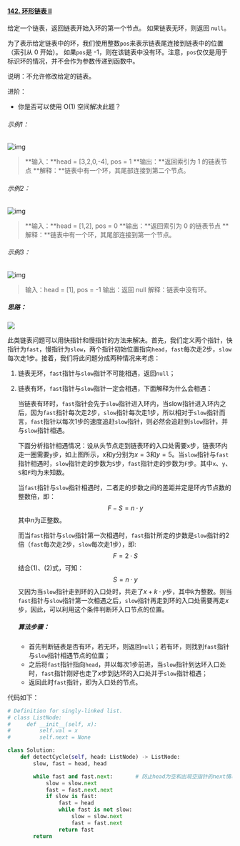 #### [142. 环形链表 II](https://leetcode-cn.com/problems/linked-list-cycle-ii/)

给定一个链表，返回链表开始入环的第一个节点。 如果链表无环，则返回 `null`。

为了表示给定链表中的环，我们使用整数`pos`来表示链表尾连接到链表中的位置（索引从 0 开始）。 如果`pos`是 -1，则在该链表中没有环。注意，`pos`仅仅是用于标识环的情况，并不会作为参数传递到函数中。

说明：不允许修改给定的链表。

进阶：

- 你是否可以使用 O(1) 空间解决此题？

###### 示例1：

![img](https://assets.leetcode-cn.com/aliyun-lc-upload/uploads/2018/12/07/circularlinkedlist.png)

> **输入：**head = [3,2,0,-4], pos = 1
> **输出：**返回索引为 1 的链表节点
> **解释：**链表中有一个环，其尾部连接到第二个节点。



###### 示例2：

![img](https://assets.leetcode-cn.com/aliyun-lc-upload/uploads/2018/12/07/circularlinkedlist_test2.png)

> **输入：**head = [1,2], pos = 0
> **输出：**返回索引为 0 的链表节点
> **解释：**链表中有一个环，其尾部连接到第一个节点。



###### 示例3：

![img](https://assets.leetcode-cn.com/aliyun-lc-upload/uploads/2018/12/07/circularlinkedlist_test3.png)

> 输入：head = [1], pos = -1
> 输出：返回 null
> 解释：链表中没有环。



##### 思路：

![](https://gitee.com/hongkong9771/csdn-blog-map-bed/raw/master/3.LeetCode%E4%B8%93%E9%A2%98/0142.%E7%8E%AF%E5%BD%A2%E9%93%BE%E8%A1%A8%20II/image-20210310191451535.png)

​		此类链表问题可以用快指针和慢指针的方法来解决。首先，我们定义两个指针，快指针为`fast`，慢指针为`slow`，两个指针初始位置指向`head`，`fast`每次走2步，`slow`每次走1步。接着，我们将此问题分成两种情况来考虑：

1. 链表无环，`fast`指针与`slow`指针不可能相遇，返回`null`；

2. 链表有环，`fast`指针与`slow`指针一定会相遇，下面解释为什么会相遇：

   ​		当链表有环时，`fast`指针会先于`slow`指针进入环内，当slow指针进入环内之后，因为`fast`指针每次走2步，`slow`指针每次走1步，所以相对于`slow`指针而言，`fast`指针以每次1步的速度追赶`slow`指针，则必然会追赶到`slow`指针，并与`slow`指针相遇。

   ​		下面分析指针相遇情况：设从头节点走到链表环的入口处需要`x`步，链表环内走一圈需要`y`步，如上图所示，x和y分别为$x=3$和$y=5$。当`slow`指针与`fast`指针相遇时，`slow`指针走的步数为`S`步，`fast`指针走的步数为`F`步。其中`x`、`y`、`S`和`F`均为未知数。

   ​		当`fast`指针与`slow`指针相遇时，二者走的步数之间的差距并定是环内节点数的整数倍，即：
   $$
   F-S=n·y\tag{1}
   $$
   ​		其中$n$为正整数。

   ​		而当`fast`指针与`slow`指针第一次相遇时，`fast`指针所走的步数是`slow`指针的2倍（`fast`每次走2步，`slow`每次走1步），即:
   $$
   F=2·S\tag{2}
   $$
   ​		结合(1)、(2)式，可知：
   $$
   S=n·y\tag{3}
   $$
   ​		又因为当`slow`指针走到环的入口处时，共走了$x+k·y$步，其中$k$为整数。则当`fast`指针与`slow`指针第一次相遇之后，`slow`指针再走到环的入口处需要再走$x$步，因此，可以利用这个条件判断环入口节点的位置。

   ##### 算法步骤：

   - 首先判断链表是否有环，若无环，则返回`null`；若有环，则找到`fast`指针与`slow`指针相遇节点的位置；
   - 之后将`fast`指针指向`head`，并以每次1步前进，当`slow`指针到达环入口处时，`fast`指针刚好也走了$x$步到达环的入口处并于`slow`指针相遇；
   - 返回此时`fast`指针，即为入口处的节点。



代码如下：

```python
# Definition for singly-linked list.
# class ListNode:
#     def __init__(self, x):
#         self.val = x
#         self.next = None

class Solution:
    def detectCycle(self, head: ListNode) -> ListNode:
        slow, fast = head, head

        while fast and fast.next:       # 防止head为空和出现空指针的next情况
            slow = slow.next
            fast = fast.next.next
            if slow is fast:
                fast = head
                while fast is not slow:
                    slow = slow.next
                    fast = fast.next
                return fast
        return
```

